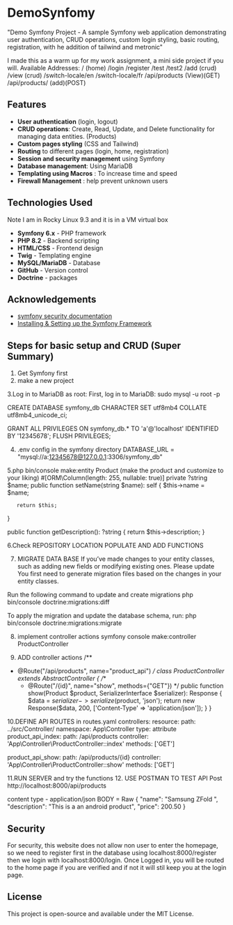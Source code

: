 
# DemoSynfomy

"Demo Symfony Project - A sample Symfony web application demonstrating user authentication, CRUD operations, custom login styling, basic routing, registration, with he addition of tailwind and metronic"

I made this as a warm up for my work assignment, a mini side project if you will.
Available Addresses:
/ (home)
/login
/register
/test
/test2
/add    (crud)
/view   (crud)
/switch-locale/en
/switch-locale/fr
/api/products   (View)(GET)
/api/products/  (add)(POST)


## Features

- **User authentication** (login, logout)
- **CRUD operations**: Create, Read, Update, and Delete functionality for managing data entities. (Products)
- **Custom pages styling** (CSS and Tailwind)
- **Routing** to different pages (login, home, registration)
- **Session and security management** using Symfony
- **Database management**: Using MariaDB
- **Templating using Macros** : To increase time and speed
- **Firewall Management** : help prevent unknown users





## Technologies Used
Note I am in Rocky Linux 9.3 and it is in a VM virtual box


- **Symfony 6.x** - PHP framework
- **PHP 8.2** - Backend scripting
- **HTML/CSS** - Frontend design
- **Twig** - Templating engine
- **MySQL/MariaDB** - Database
- **GitHub** - Version control
- **Doctrine** - packages

## Acknowledgements

 - [symfony security documentation](https://symfony.com/doc/current/security.html#the-user)
 - [Installing & Setting up the Symfony Framework](https://symfony.com/doc/current/setup.html)

## Steps for basic setup and CRUD (Super Summary)
1. Get Symfony first
2. make a new project

3.Log in to MariaDB as root: First, log in to MariaDB:
sudo mysql -u root -p

CREATE DATABASE symfony_db CHARACTER SET utf8mb4 COLLATE utf8mb4_unicode_ci;

GRANT ALL PRIVILEGES ON symfony_db.* TO 'a'@'localhost' IDENTIFIED BY '12345678';
FLUSH PRIVILEGES;

4. .env config in the symfony directory
DATABASE_URL = "mysql://a:12345678@127.0.0.1:3306/symfony_db"

5.php bin/console make:entity Product  (make the product and customize to your liking)
#[ORM\Column(length: 255, nullable: true)]
   private ?string $name;
public function setName(string $name): self
   {
       $this->name = $name;

       return $this;
   }


   public function getDescription(): ?string
   {
       return $this->description;
   }


6.Check REPOSITORY LOCATION
 POPULATE AND ADD FUNCTIONS



7. MIGRATE DATA BASE
If you’ve made changes to your entity classes, such as adding new fields or modifying existing ones. Please update
You first need to generate migration files based on the changes in your entity classes.

Run the following command to update and create migrations
php bin/console doctrine:migrations:diff

To apply the migration and update the database schema, run:
php bin/console doctrine:migrations:migrate

8. implement controller actions
symfony console make:controller ProductController

9. ADD controller actions
/**
* @Route("/api/products", name="product_api")
*/
class ProductController extends AbstractController
{
     /**
    * @Route("/{id}", name="show", methods={"GET"})
    */
   public function show(Product $product, SerializerInterface $serializer): Response
   {
       $data = $serializer->serialize($product, 'json');
       return new Response($data, 200, ['Content-Type' => 'application/json']);
   }
}

10.DEFINE API ROUTES in routes.yaml 
controllers:
   resource:
       path: ../src/Controller/
       namespace: App\Controller
   type: attribute
product_api_index:
   path: /api/products
   controller: 'App\Controller\ProductController::index'
   methods: ['GET']


product_api_show:
   path: /api/products/{id}
   controller: 'App\Controller\ProductController::show'
   methods: ['GET']


11.RUN SERVER and try the functions
12. USE POSTMAN TO TEST API
Post http://localhost:8000/api/products
 
content type - application/json
BODY = Raw
{
    "name": "Samsung ZFold ",
    "description": "This is a an android product",
    "price": 200.50
}


## Security 
For security, this website does not allow non user to enter the homepage, so we need to register first in the database using localhost:8000/register then we login with localhost:8000/login. Once Logged in, you will be routed to the home page if you are verified and if not it will stil keep you at the login page.

## License
This project is open-source and available under the MIT License.
